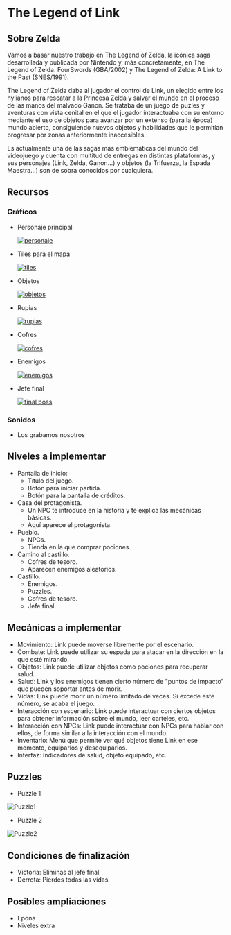 # The Legend of Link

## Sobre Zelda  
 Vamos a basar nuestro trabajo en The Legend of Zelda, la icónica saga desarrollada y publicada por Nintendo y, más concretamente,
 en The Legend of Zelda: FourSwords (GBA/2002) y The Legend of Zelda: A Link to the Past (SNES/1991).
 
 The Legend of Zelda daba al jugador el control de Link, un elegido entre los hylianos para rescatar a la Princesa Zelda y salvar
 el mundo en el proceso de las manos del malvado Ganon. Se trataba de un juego de puzles y aventuras con vista cenital en el que
 el jugador interactuaba con su entorno mediante el uso de objetos para avanzar por un extenso (para la época) mundo abierto,
 consiguiendo nuevos objetos y habilidades que le permitían progresar por zonas anteriormente inaccesibles.
 
 Es actualmente una de las sagas más emblemáticas del mundo del videojuego y cuenta con multitud de entregas en distintas plataformas,
 y sus personajes (Link, Zelda, Ganon...) y objetos (la Trifuerza, la Espada Maestra...) son de sobra conocidos por cualquiera.

## Recursos

### Gráficos
 - Personaje principal  
 
   [![personaje](/imagenes/PurpleLink.png)](http://spritedatabase.net/file/12012/Purple_Link)
   
 - Tiles para el mapa  
 
   [![tiles](/imagenes/tiles.png)](https://opengameart.org/content/16xx16-tileset-pokemonzelda-styled)
   
 - Objetos  
 
   [![objetos](/imagenes/items.png)](https://www.spriters-resource.com/custom_edited/thelegendofzeldacustoms/sheet/66258/)
   
 - Rupias  
 
   [![rupias](/imagenes/rupias.png)](http://spritedatabase.net/file/12015/Force_Gems)
   
 - Cofres  
 
   [![cofres](/imagenes/treasurechest.png)](http://spritedatabase.net/file/6052/Treasure_Chest_)
   
 - Enemigos  
 
   [![enemigos](/imagenes/enemies.png)](http://spritedatabase.net/file/10843/Enemies)
   
 - Jefe final  
 
   [![final boss](/imagenes/ShadowLink.png)](http://spritedatabase.net/file/12014/Shadow_Link)
   

### Sonidos
 - Los grabamos nosotros

## Niveles a implementar
 - Pantalla de inicio: 
   - Título del juego.
   - Botón para iniciar partida.
   - Botón para la pantalla de créditos.
 - Casa del protagonista.
   - Un NPC te introduce en la historia y te explica las mecánicas básicas.
   - Aquí aparece el protagonista.
 - Pueblo.
   - NPCs.
   - Tienda en la que comprar pociones.
 - Camino al castillo.
   - Cofres de tesoro.
   - Aparecen enemigos aleatorios.
 - Castillo.
   - Enemigos.
   - Puzzles.
   - Cofres de tesoro.
   - Jefe final.
   
## Mecánicas a implementar
 - Movimiento: Link puede moverse libremente por el escenario.
 - Combate: Link puede utilizar su espada para atacar en la dirección en la que esté mirando.
 - Objetos: Link puede utilizar objetos como pociones para recuperar salud.
 - Salud: Link y los enemigos tienen cierto número de "puntos de impacto" que pueden soportar antes de morir.
 - Vidas: Link puede morir un número limitado de veces. Si excede este número, se acaba el juego.
 - Interacción con escenario: Link puede interactuar con ciertos objetos para obtener información sobre el mundo, leer carteles, etc.
 - Interacción con NPCs: Link puede interactuar con NPCs para hablar con ellos, de forma similar a la interacción con el mundo.
 - Inventario: Menú que permite ver qué objetos tiene Link en ese momento, equiparlos y desequiparlos.
 - Interfaz: Indicadores de salud, objeto equipado, etc.
   
## Puzzles 
 - Puzzle 1
 
 ![Puzzle1](/imagenes/puzzle1.jpg)
 
 - Puzzle 2
 
 ![Puzzle2](/imagenes/puzzle2.jpg)
   
## Condiciones de finalización
 - Victoria: Eliminas al jefe final.
 - Derrota: Pierdes todas las vidas.

## Posibles ampliaciones
 - Epona
 - Niveles extra
